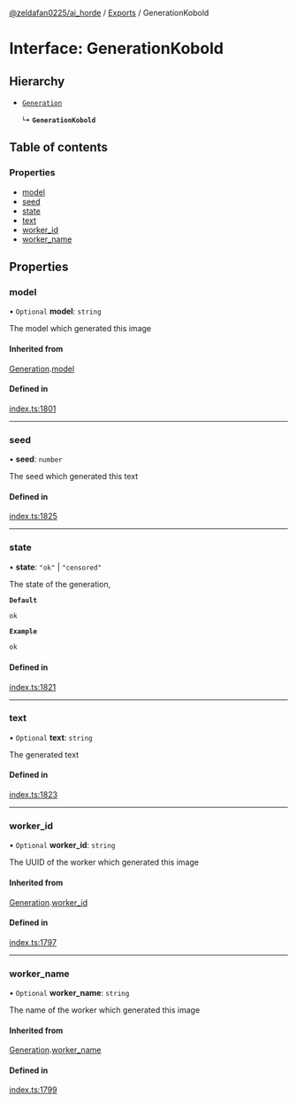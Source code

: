 [@zeldafan0225/ai_horde](../README.md) / [Exports](../modules.md) / GenerationKobold

# Interface: GenerationKobold

## Hierarchy

- [`Generation`](Generation.md)

  ↳ **`GenerationKobold`**

## Table of contents

### Properties

- [model](GenerationKobold.md#model)
- [seed](GenerationKobold.md#seed)
- [state](GenerationKobold.md#state)
- [text](GenerationKobold.md#text)
- [worker\_id](GenerationKobold.md#worker_id)
- [worker\_name](GenerationKobold.md#worker_name)

## Properties

### model

• `Optional` **model**: `string`

The model which generated this image

#### Inherited from

[Generation](Generation.md).[model](Generation.md#model)

#### Defined in

[index.ts:1801](https://github.com/ZeldaFan0225/ai_horde/blob/100bbe4/index.ts#L1801)

___

### seed

• **seed**: `number`

The seed which generated this text

#### Defined in

[index.ts:1825](https://github.com/ZeldaFan0225/ai_horde/blob/100bbe4/index.ts#L1825)

___

### state

• **state**: ``"ok"`` \| ``"censored"``

The state of the generation,

**`Default`**

```ts
ok
```

**`Example`**

```ts
ok
```

#### Defined in

[index.ts:1821](https://github.com/ZeldaFan0225/ai_horde/blob/100bbe4/index.ts#L1821)

___

### text

• `Optional` **text**: `string`

The generated text

#### Defined in

[index.ts:1823](https://github.com/ZeldaFan0225/ai_horde/blob/100bbe4/index.ts#L1823)

___

### worker\_id

• `Optional` **worker\_id**: `string`

The UUID of the worker which generated this image

#### Inherited from

[Generation](Generation.md).[worker_id](Generation.md#worker_id)

#### Defined in

[index.ts:1797](https://github.com/ZeldaFan0225/ai_horde/blob/100bbe4/index.ts#L1797)

___

### worker\_name

• `Optional` **worker\_name**: `string`

The name of the worker which generated this image

#### Inherited from

[Generation](Generation.md).[worker_name](Generation.md#worker_name)

#### Defined in

[index.ts:1799](https://github.com/ZeldaFan0225/ai_horde/blob/100bbe4/index.ts#L1799)

